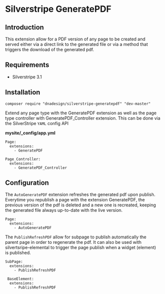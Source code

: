 # Silverstripe GeneratePDF
## Introduction
This extension allow for a PDF version of any page to be created and served either via a direct link to the generated file or via a method that triggers the download of the generated pdf.

## Requirements
- Silverstripe 3.1

## Installation

	composer require "dnadesign/silverstripe-generatepdf" "dev-master"

Extend any page type with the GeneratePDF extension as well as the page type controller with GeneratePDF_Controller extension. This can be done via the SilverStripe `YAML` config API

**mysite/_config/app.yml**

	Page:
	  extensions:
	    - GeneratePDF
	   
    Page_Controller:
	  extensions:
	    - GeneratePDF_Controller    


## Configuration
The `AutoGeneratePDF` extension refreshes the generated pdf upon publish. Everytime you republish a page with the extension GeneratePDF, the previous version of the pdf is deleted and a new one is recreated, keeping the generated file always up-to-date with the live version.

	Page:
	  extensions:
	    - AutoGeneratePDF

The `PublishRefreshPDF` allow for subpage to publish automatically the parent page in order to regenerate the pdf. It can also be used with silvertsripe-elemental to trigger the page publish when a widget (element) is published.

	SubPage:
	  extensions:
	    - PublishRefreshPDF
	    
	 BaseElement:
	  extensions:
	    - PublishRefreshPDF
